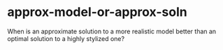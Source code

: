 # approx-model-or-approx-soln
When is an approximate solution to a more realistic model better than an optimal solution to a highly stylized one?
